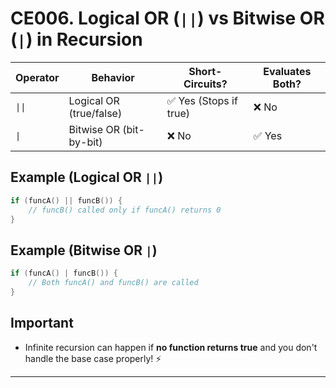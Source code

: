 # CE006. Logical OR (`||`) vs Bitwise OR (`|`) in Recursion

| Operator | Behavior                | Short-Circuits?        | Evaluates Both? |
|----------|-------------------------|------------------------|-----------------|
| `\|\|`   | Logical OR (true/false) | ✅ Yes (Stops if true) | ❌ No          |
| `\|`     | Bitwise OR (bit-by-bit) | ❌ No                  | ✅ Yes         |

## Example (Logical OR `||`)

```c
if (funcA() || funcB()) {
    // funcB() called only if funcA() returns 0
}
```

## Example (Bitwise OR `|`)

```c
if (funcA() | funcB()) {
    // Both funcA() and funcB() are called
}
```

## Important

- Infinite recursion can happen if **no function returns true** and you don't handle the base case properly! ⚡

---
